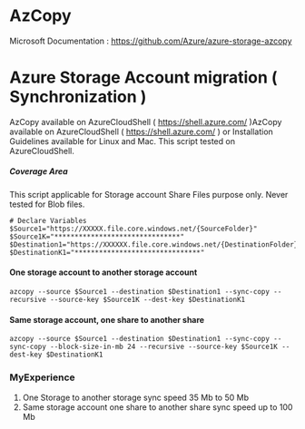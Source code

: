 # AzCopy
Microsoft Documentation : https://github.com/Azure/azure-storage-azcopy


# Azure Storage Account migration ( Synchronization )

AzCopy available on AzureCloudShell ( https://shell.azure.com/ )AzCopy available on AzureCloudShell ( https://shell.azure.com/ ) or Installation Guidelines available for Linux and Mac. This script tested on AzureCloudShell. 

##### Coverage Area
This script applicable for Storage account Share Files purpose only. Never tested for Blob files.

``` Azure
# Declare Variables
$Source1="https://XXXXX.file.core.windows.net/{SourceFolder}"
$Source1K="*******************************"
$Destination1="https://XXXXXX.file.core.windows.net/{DestinationFolder}"
$DestinationK1="*******************************"
```
#### One storage account to another storage account
```
azcopy --source $Source1 --destination $Destination1 --sync-copy --recursive --source-key $Source1K --dest-key $DestinationK1
```

#### Same storage account, one share to another share
```
azcopy --source $Source1 --destination $Destination1 --sync-copy --sync-copy --block-size-in-mb 24 --recursive --source-key $Source1K --dest-key $DestinationK1
```

### MyExperience
1. One Storage to another storage sync speed 35 Mb to 50 Mb
2. Same storage account one share to another share sync speed up to 100 Mb

